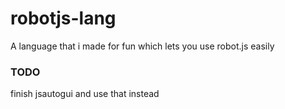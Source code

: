 # robotjs-lang
A language that i made for fun which lets you use robot.js easily

### TODO

finish jsautogui and use that instead